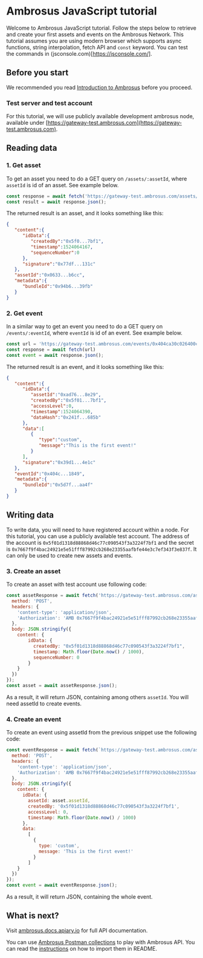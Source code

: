 # Ambrosus JavaScript tutorial

Welcome to Ambrosus JavaScript tutorial. Follow the steps below to retrieve and create your first assets and events on the Ambrosus Network. This tutorial assumes you are using modern browser which supports async functions, string interpolation, fetch API and `const` keyword. You can test the commands in (jsconsole.com)[https://jsconsole.com/].

## Before you start

We recommended you read [Introduction to Ambrosus](https://github.com/ambrosus/ambrosus-node/blob/master/docs/introduction.md) before you proceed.

### Test server and test account
For this tutorial, we will use publicly available development ambrosus node, available under [https://gateway-test.ambrosus.com](https://gateway-test.ambrosus.com).

## Reading data

### 1. Get asset
To get an asset you need to do a GET query on `/assets/:assetId`, where `assetId` is id of an asset. See example below.

```js
const response = await fetch('https://gateway-test.ambrosus.com/assets/0x0633b3298b774302983527160fd2b4a869976c98b22c96503995bc3ee8a4b6cc');
const result = await response.json();
```

The returned result is an asset, and it looks something like this:
```json
{
   "content":{  
      "idData":{
         "createdBy":"0x5f0...7bf1",
         "timestamp":1524064167,
         "sequenceNumber":0
      },
      "signature":"0x77df...131c"
   },
   "assetId":"0x0633...b6cc",
   "metadata":{
      "bundleId":"0x94b6...39fb"
   }
}
```

### 2. Get event
In a similar way to get an event you need to do a GET query on `/events/:eventId`, where `eventId` is id of an event. See example below.

```js
const url = 'https://gateway-test.ambrosus.com/events/0x404ca30c026400cf0a24941a883343340bf15c2b3f38c3316b9c460c507d1849'
const response = await fetch(url)
const event = await response.json();
```

The returned result is an event, and it looks something like this:
```json
{
   "content":{
      "idData":{
         "assetId":"0xad76...8e29",
         "createdBy":"0x5f01...7bf1",
         "accessLevel":0,
         "timestamp":1524064390,
         "dataHash":"0x241f...685b"
      },
      "data":[
         {
            "type":"custom",
            "message":"This is the first event!"
         }
      ],
      "signature":"0x39d1...4e1c"
   },
   "eventId":"0x404c...1849",
   "metadata":{
      "bundleId":"0x5d7f...aa4f"
   }
}
```

## Writing data
To write data, you will need to have registered account within a node. For this tutorial, you can use a publicly available test account. The address of the account is `0x5f01d1318d88868d46c77c090543f3a3224f7bf1` and the secret is `0x7667f9f4bac24921e5e51fff87992cb268e23355aafbfe44e3c7ef343f3e837f`. It can only be used to create new assets and events.

### 3. Create an asset
To create an asset with test account use following code:

```js
const assetResponse = await fetch('https://gateway-test.ambrosus.com/assets', {
  method: 'POST',
  headers: {
    'content-type': 'application/json',
    'Authorization': 'AMB 0x7667f9f4bac24921e5e51fff87992cb268e23355aafbfe44e3c7ef343f3e837f'
  },  
  body: JSON.stringify({
    content: {
        idData: {
          createdBy: "0x5f01d1318d88868d46c77c090543f3a3224f7bf1",
          timestamp: Math.floor(Date.now() / 1000),
          sequenceNumber: 0
        }
    }
  })
});
const asset = await assetResponse.json();
```

As a result, it will return JSON, containing among others `assetId`. You will need assetId to create events.

### 4. Create an event

To create an event using assetId from the previous snippet use the following code:

```js
const eventResponse = await fetch(`https://gateway-test.ambrosus.com/assets/${asset.assetId}/events`, {
  method: 'POST',
  headers: {
    'content-type': 'application/json',
    'Authorization': 'AMB 0x7667f9f4bac24921e5e51fff87992cb268e23355aafbfe44e3c7ef343f3e837f'
  },
  body: JSON.stringify({
    content: {
      idData: {
        assetId: asset.assetId,
        createdBy: '0x5f01d1318d88868d46c77c090543f3a3224f7bf1',
        accessLevel: 0,
        timestamp: Math.floor(Date.now() / 1000)
      },
      data:
        [
          {
            type: 'custom',
            message: 'This is the first event!'
          }
        ]
    }
  })
});
const event = await eventResponse.json();
```

As a result, it will return JSON, containing the whole event.

## What is next?
Visit [ambrosus.docs.apiary.io](https://ambrosus.docs.apiary.io/) for full API documentation.

You can use [Ambrosus Postman collections](https://github.com/ambrosus/ambrosus-node/tree/master/postman) to play with Ambrosus API. You can read the [instructions](https://github.com/ambrosus/ambrosus-node#postman-collections) on how to import them in README.
